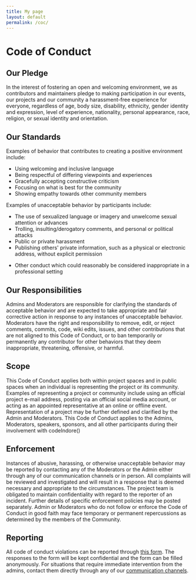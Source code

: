 ```yaml
---
title: My page
layout: default
permalink: /coc/
---
```

<h1 class="has-text-centered">Code of Conduct</h1>
<h2 id="our-pledge">Our Pledge</h2>
<p>In the interest of fostering an open and welcoming environment, we as contributors and maintainers pledge to making participation in our events, our projects and our community a harassment-free experience for everyone, regardless of age, body size, disability, ethnicity, gender identity and expression, level of experience, nationality, personal appearance, race, religion, or sexual identity and orientation.</p>
<h2 id="our-standards">Our Standards</h2>
<p>Examples of behavior that contributes to creating a positive environment include:</p>
<ul>
    <li>Using welcoming and inclusive language<br /></li>
    <li>Being respectful of differing viewpoints and experiences<br /></li>
    <li>Gracefully accepting constructive criticism<br /></li>
    <li>Focusing on what is best for the community<br /></li>
    <li>Showing empathy towards other community members</li>
</ul>
<p>Examples of unacceptable behavior by participants include:</p>
<ul>
    <li>The use of sexualized language or imagery and unwelcome sexual attention or advances<br /></li>
    <li>Trolling, insulting/derogatory comments, and personal or political attacks<br /></li>
    <li>Public or private harassment<br /></li>
    <li>Publishing others' private information, such as a physical or electronic address, without explicit permission<br /></li>
    <li><p>Other conduct which could reasonably be considered inappropriate in a professional setting</p></li>
</ul>
<h2>Our Responsibilities</h2>
<p>Admins and Moderators are responsible for clarifying the standards of acceptable behavior and are expected to take appropriate and fair corrective action in response to any instances of unacceptable behavior. Moderators have the right and responsibility to remove, edit, or reject comments, commits, code, wiki edits, issues, and other contributions that are not aligned to this Code of Conduct, or to ban temporarily or permanently any contributor for other behaviors that they deem inappropriate, threatening, offensive, or harmful.</p>
<h2>Scope</h2>
<p>This Code of Conduct applies both within project spaces and in public spaces when an individual is representing the project or its community. Examples of representing a project or community include using an official project e-mail address, posting via an official social media account, or acting as an appointed representative at an online or offline event. Representation of a project may be further defined and clarified by the Admin and Moderators. This Code of Conduct applies to the Admins, Moderators, speakers, sponsors, and all other participants during their involvement with codeIndore()</p>
<h2>Enforcement</h2>
<p>Instances of abusive, harassing, or otherwise unacceptable behavior may be reported by contacting any of the Moderators or the Admin either through any of our communication channels or in person. All complaints will be reviewed and investigated and will result in a response that is deemed necessary and appropriate to the circumstances. The project team is obligated to maintain confidentiality with regard to the reporter of an incident. Further details of specific enforcement policies may be posted separately. Admin or Moderators who do not follow or enforce the Code of Conduct in good faith may face temporary or permanent repercussions as determined by the members of the Community.</p>
<h2>Reporting</h2>
<p>All code of conduct violations can be reported through <a href="/report/">this form</a>. The responses to the form will be kept confidential and the form can be filled anonymously. For situations that require immediate intervention from the admins, contact them directly through any of our <a href="/connect/">communication channels</a>.</p>
